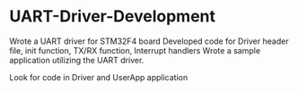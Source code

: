 # UART-Driver-Development
Wrote a UART driver for STM32F4 board 
Developed code for Driver header file, init function, TX/RX function, Interrupt handlers 
Wrote a sample application utilizing the UART driver.

Look for code in Driver and UserApp application
